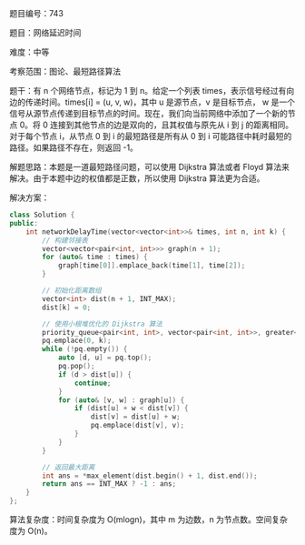 题目编号：743

题目：网络延迟时间

难度：中等

考察范围：图论、最短路径算法

题干：有 n 个网络节点，标记为 1 到 n。给定一个列表 times，表示信号经过有向边的传递时间。times[i] = (u, v, w)，其中 u 是源节点，v 是目标节点， w 是一个信号从源节点传递到目标节点的时间。现在，我们向当前网络中添加了一个新的节点 0。将 0 连接到其他节点的边是双向的，且其权值与原先从 i 到 j 的距离相同。对于每个节点 i，从节点 0 到 i 的最短路径是所有从 0 到 i 可能路径中耗时最短的路径。如果路径不存在，则返回 -1。

解题思路：本题是一道最短路径问题，可以使用 Dijkstra 算法或者 Floyd 算法来解决。由于本题中边的权值都是正数，所以使用 Dijkstra 算法更为合适。

解决方案：

```cpp
class Solution {
public:
    int networkDelayTime(vector<vector<int>>& times, int n, int k) {
        // 构建邻接表
        vector<vector<pair<int, int>>> graph(n + 1);
        for (auto& time : times) {
            graph[time[0]].emplace_back(time[1], time[2]);
        }

        // 初始化距离数组
        vector<int> dist(n + 1, INT_MAX);
        dist[k] = 0;

        // 使用小根堆优化的 Dijkstra 算法
        priority_queue<pair<int, int>, vector<pair<int, int>>, greater<pair<int, int>>> pq;
        pq.emplace(0, k);
        while (!pq.empty()) {
            auto [d, u] = pq.top();
            pq.pop();
            if (d > dist[u]) {
                continue;
            }
            for (auto& [v, w] : graph[u]) {
                if (dist[u] + w < dist[v]) {
                    dist[v] = dist[u] + w;
                    pq.emplace(dist[v], v);
                }
            }
        }

        // 返回最大距离
        int ans = *max_element(dist.begin() + 1, dist.end());
        return ans == INT_MAX ? -1 : ans;
    }
};
```

算法复杂度：时间复杂度为 O(mlogn)，其中 m 为边数，n 为节点数。空间复杂度为 O(n)。